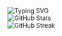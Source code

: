 ![Typing SVG](https://readme-typing-svg.herokuapp.com/?lines=I;Love;Beer&font=Fira%20Code&center=true&width=380&height=50)  
![GitHub Stats](https://github-readme-stats.vercel.app/api?username=yourusername&show_icons=true&theme=radical)  
![GitHub Streak](https://streak-stats.demolab.com/?user=yourusername&theme=dark)  

